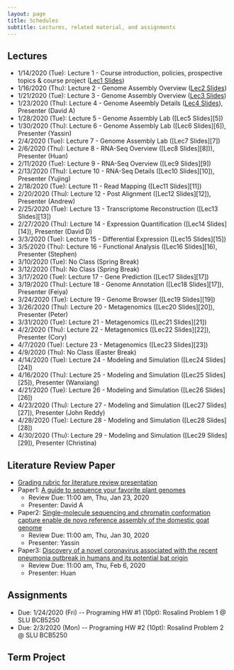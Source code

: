 ```yaml
---
layout: page
title: Schedules
subtitle: Lectures, related material, and assignments
---
```

## Lectures
 * 1/14/2020 (Tue): Lecture 1 - Course introduction, policies, prospective topics & course project ([Lec1 Slides][1])
 * 1/16/2020 (Thu): Lecture 2 - Genome Assembly Overview ([Lec2 Slides][2])
 * 1/21/2020 (Tue): Lecture 3 - Genome Assembly Overview ([Lec3 Slides][3])
 * 1/23/2020 (Thu): Lecture 4 - Genome Aseembly Details ([Lec4 Slides][4]), Presenter (David A)
 * 1/28/2020 (Tue): Lecture 5 - Genome Assembly Lab ([Lec5 Slides][5])
 * 1/30/2020 (Thu): Lecture 6 - Genome Assembly Lab ([Lec6 Slides][6]), Presenter (Yassin)
 * 2/4/2020 (Tue): Lecture 7 - Genome Assembly Lab ([Lec7 Slides][7])
 * 2/6/2020 (Thu): Lecture 8 - RNA-Seq Overview ([Lec8 Slides][8])), Presenter (Huan)
 * 2/11/2020 (Tue): Lecture 9 - RNA-Seq Overview ([Lec9 Slides][9])
 * 2/13/2020 (Thu): Lecture 10 - RNA-Seq Details ([Lec10 Slides][10]), Presenter (Yujing)
 * 2/18/2020 (Tue): Lecture 11 - Read Mapping ([Lec11 Slides][11])
 * 2/20/2020 (Thu): Lecture 12 - Post Alignment ([Lec12 Slides][12]), Presenter (Andrew)
 * 2/25/2020 (Tue): Lecture 13 - Transcriptome Reconstruction ([Lec13 Slides][13])
 * 2/27/2020 (Thu): Lecture 14 - Expression Quantification ([Lec14 Slides][14]), Presenter (David D)
 * 3/3/2020 (Tue): Lecture 15 - Differential Expression ([Lec15 Slides][15])
 * 3/5/2020 (Thu): Lecture 16 - Functional Analysis ([Lec16 Slides][16), Presenter (Stephen)
 * 3/10/2020 (Tue): No Class (Spring Break)
 * 3/12/2020 (Thu): No Class (Spring Break)
 * 3/17/2020 (Tue): Lecture 17 - Gene Prediction ([Lec17 Slides][17])
 * 3/19/2020 (Thu): Lecture 18 - Genome Annotation ([Lec18 Slides][17]), Presenter (Feiya)
 * 3/24/2020 (Tue): Lecture 19 - Genome Browser ([Lec19 Slides][19])
 * 3/26/2020 (Thu): Lecture 20 - Metagenomics ([Lec20 Slides][20]), Presenter (Peter)
 * 3/31/2020 (Tue): Lecture 21 - Metagenomics ([Lec21 Slides][21])
 * 4/2/2020 (Thu): Lecture 22 - Metagenomics ([Lec22 Slides][22]), Presenter (Cory)
 * 4/7/2020 (Tue): Lecture 23 - Metagenomics ([Lec23 Slides][23])
 * 4/9/2020 (Thu): No Class (Easter Break)
 * 4/14/2020 (Tue): Lecture 24 - Modeling and Simulation ([Lec24 Slides][24])
 * 4/16/2020 (Thu): Lecture 25 - Modeling and Simulation ([Lec25 Slides][25]), Presenter (Wanxiang)
 * 4/21/2020 (Tue): Lecture 26 - Modeling and Simulation ([Lec26 Slides][26])
 * 4/23/2020 (Thu): Lecture 27 - Modeling and Simulation ([Lec27 Slides][27]), Presenter (John Reddy)
 * 4/28/2020 (Tue): Lecture 28 - Modeling and Simulation ([Lec28 Slides][28])
 * 4/30/2020 (Thu): Lecture 29 - Modeling and Simulation ([Lec29 Slides][29]), Presenter (Christina)

## Literature Review Paper
 * [Grading rubric for literature review presentation]({{site.url}}/Grading_rubric_Literature_Review_Presentation.pdf)
 * Paper1: [A guide to sequence your favorite plant genomes](https://dx.doi.org/10.1002%2Faps3.1030)
   * Review Due: 11:00 am, Thu, Jan 23, 2020
   * Presenter: David A
 * Paper2: [Single-molecule sequencing and chromatin conformation capture enable de novo reference assembly of the domestic goat genome](https://doi.org/10.1038/ng.3802)
   * Review Due: 11:00 am, Thu, Jan 30, 2020
   * Presenter: Yassin
 * Paper3: [Discovery of a novel coronavirus associated with the recent pneumonia outbreak in humans and its potential bat origin](https://doi.org/10.1101/2020.01.22.914952)
   * Review Due: 11:00 am, Thu, Feb 6, 2020
   * Presenter: Huan

## Assignments 
  * Due: 1/24/2020 (Fri) -- Programing HW #1 (10pt): Rosalind Problem 1 @ SLU BCB5250
  * Due: 2/3/2020 (Mon) -- Programing HW #2 (10pt): Rosalind Problem 2 @ SLU BCB5250

## Term Project 

[1]:{{site.url}}/lectures/BCB5250_Lec01.pdf
[2]:{{site.url}}/lectures/BCB5250_Lec02.pdf
[3]:{{site.url}}/lectures/BCB5250_Lec03.pdf
[4]:{{site.url}}/lectures/BCB5250_Lec04.pdf
